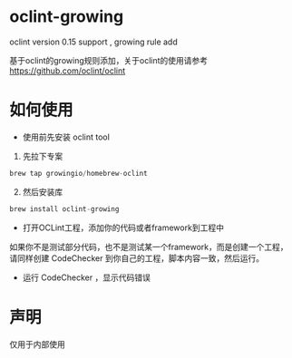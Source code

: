 # oclint-growing
oclint version 0.15 support , growing rule add

基于oclint的growing规则添加，关于oclint的使用请参考 https://github.com/oclint/oclint

# 如何使用

- 使用前先安装 oclint tool
1. 先拉下专案
```c
brew tap growingio/homebrew-oclint
```
2. 然后安装库
```c
brew install oclint-growing
```

- 打开OCLint工程，添加你的代码或者framework到工程中

如果你不是测试部分代码，也不是测试某一个framework，而是创建一个工程，请同样创建 CodeChecker 到你自己的工程，脚本内容一致，然后运行。

- 运行 CodeChecker ，显示代码错误

# 声明

仅用于内部使用


